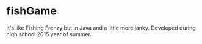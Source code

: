 # fishGame
It's like Fishing Frenzy but in Java and a little more janky. Developed during high school 2015 year of summer.
